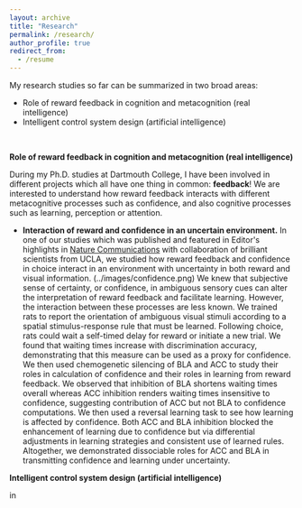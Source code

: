 ```yaml
---
layout: archive
title: "Research"
permalink: /research/
author_profile: true
redirect_from:
  - /resume
---
```


My research studies so far can be summarized in two broad areas:
  * Role of reward feedback in cognition and metacognition (real intelligence)
  * Intelligent control system design (artificial intelligence)

<br/>





**Role of reward feedback in cognition and metacognition (real intelligence)**

During my Ph.D. studies at Dartmouth College, I have been involved in different projects which all have one thing in common: **feedback**! We are interested to understand how reward feedback interacts with different metacognitive processes such as confidence, and also cognitive processes such as learning, perception or attention.


* **Interaction of reward and confidence in an uncertain environment.** In one of our studies which was published and featured in Editor's highlights in [Nature Communications](https://www.nature.com/articles/s41467-019-12725-1) with collaboration of brilliant scientists from UCLA, we studied how reward feedback and confidence in choice interact in an environment with uncertainty in both reward and visual information.
(../images/confidence.png)
We knew that subjective sense of certainty, or confidence, in ambiguous sensory cues can alter the interpretation of reward feedback and facilitate learning. However, the interaction between these processes are less known. We trained rats to report the orientation of ambiguous visual stimuli according to a spatial stimulus-response rule that must be learned. Following choice, rats could wait a self-timed delay for reward or initiate a new trial. We found that waiting times increase with discrimination accuracy, demonstrating that this measure can be used as a proxy for confidence. We then used chemogenetic silencing of BLA and ACC to study their roles in calculation of confidence and their roles in learning from reward feedback. We observed that inhibition of BLA shortens waiting times overall whereas ACC inhibition renders waiting times insensitive to confidence, suggesting contribution of ACC but not BLA to confidence computations. We then used a reversal learning task to see how learning is affected by confidence. Both ACC and BLA inhibition blocked the enhancement of learning due to confidence but via differential adjustments in learning strategies and consistent use of learned rules. Altogether, we demonstrated dissociable roles for ACC and BLA in transmitting confidence and learning under uncertainty.

**Intelligent control system design (artificial intelligence)**

in

